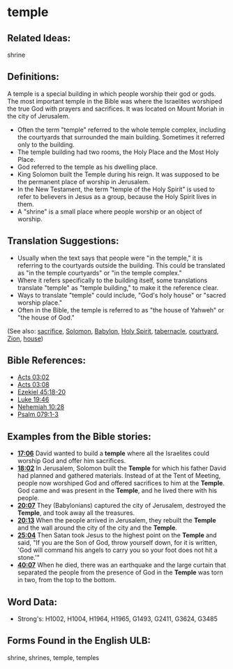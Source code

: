 # temple

## Related Ideas:

shrine

## Definitions:

A temple is a special building in which people worship their god or gods. The most important temple in the Bible was where the Israelites worshiped the true God with prayers and sacrifices. It was located on Mount Moriah in the city of Jerusalem.

* Often the term "temple" referred to the whole temple complex, including the courtyards that surrounded the main building. Sometimes it referred only to the building.
* The temple building had two rooms, the Holy Place and the Most Holy Place.
* God referred to the temple as his dwelling place.
* King Solomon built the Temple during his reign. It was supposed to be the permanent place of worship in Jerusalem.
* In the New Testament, the term "temple of the Holy Spirit" is used to refer to believers in Jesus as a group, because the Holy Spirit lives in them.
* A "shrine" is a small place where people worship or an object of worship.

## Translation Suggestions:

* Usually when the text says that people were "in the temple," it is referring to the courtyards outside the building. This could be translated as "in the temple courtyards" or "in the temple complex."
* Where it refers specifically to the building itself, some translations translate "temple" as "temple building," to make it the reference clear.
* Ways to translate "temple" could include, "God's holy house" or "sacred worship place."
* Often in the Bible, the temple is referred to as "the house of Yahweh" or "the house of God."

(See also: [sacrifice](../other/sacrifice.md), [Solomon](../names/solomon.md), [Babylon](../names/babylon.md), [Holy Spirit](../kt/holyspirit.md), [tabernacle](../kt/tabernacle.md), [courtyard](../other/courtyard.md), [Zion](../kt/zion.md), [house](../other/house.md))

## Bible References:

* [Acts 03:02](rc://en/tn/help/act/03/02)
* [Acts 03:08](rc://en/tn/help/act/03/08)
* [Ezekiel 45:18-20](rc://en/tn/help/ezk/45/18)
* [Luke 19:46](rc://en/tn/help/luk/19/46)
* [Nehemiah 10:28](rc://en/tn/help/neh/10/28)
* [Psalm 079:1-3](rc://en/tn/help/psa/079/001)

## Examples from the Bible stories:

* __[17:06](rc://en/tn/help/obs/17/06)__ David wanted to build a __temple__ where all the Israelites could worship God and offer him sacrifices.
* __[18:02](rc://en/tn/help/obs/18/02)__ In Jerusalem, Solomon built the __Temple__ for which his father David had planned and gathered materials. Instead of at the Tent of Meeting, people now worshiped God and offered sacrifices to him at the __Temple__. God came and was present in the __Temple__, and he lived there with his people.
* __[20:07](rc://en/tn/help/obs/20/07)__ They (Babylonians) captured the city of Jerusalem, destroyed the __Temple__, and took away all the treasures.
* __[20:13](rc://en/tn/help/obs/20/13)__ When the people arrived in Jerusalem, they rebuilt the __Temple__ and the wall around the city of the city and the __Temple__.
* __[25:04](rc://en/tn/help/obs/25/04)__ Then Satan took Jesus to the highest point on the __Temple__ and said, "If you are the Son of God, throw yourself down, for it is written, 'God will command his angels to carry you so your foot does not hit a stone.'"
* __[40:07](rc://en/tn/help/obs/40/07)__ When he died, there was an earthquake and the large curtain that separated the people from the presence of God in the __Temple__ was torn in two, from the top to the bottom.

## Word Data:

* Strong's: H1002, H1004, H1964, H1965, G1493, G2411, G3624, G3485

## Forms Found in the English ULB:

shrine, shrines, temple, temples
